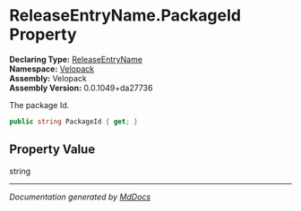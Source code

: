 ﻿<!--  
  <auto-generated>   
    The contents of this file were generated by a tool.  
    Changes to this file may be list if the file is regenerated  
  </auto-generated>   
-->

# ReleaseEntryName.PackageId Property

**Declaring Type:** [ReleaseEntryName](../index.md)  
**Namespace:** [Velopack](../../index.md)  
**Assembly:** Velopack  
**Assembly Version:** 0.0.1049+da27736

 The package Id. 

```csharp
public string PackageId { get; }
```

## Property Value

string

___

*Documentation generated by [MdDocs](https://github.com/ap0llo/mddocs)*
